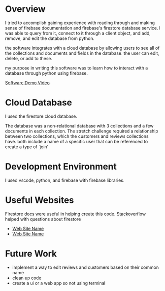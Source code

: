 # Overview

I tried to accomplish gaining experience with reading through and making sense of firebase documentation and firebase's firestore database service. I was able to query from it, connect to it through a client object, and add, remove, and edit the database from python.

the software integrates with a cloud database by allowing users to see all of the collections and documents and fields in the database. the user can edit, delete, or add to these. 

my purpose in writing this software was to learn how to interact with a database through python using firebase.

[Software Demo Video](https://youtu.be/L8BGAeQOqn4)

# Cloud Database

I used the firestore cloud database.

The database was a non-relational database with 3 collections and a few documents in each collection. The stretch challenge required a relationship between two collections, which the customers and reviews collections have. both include a name of a specific user that can be referenced to create a type of 'join'

# Development Environment

I used vscode, python, and firebase with firebase libraries.

# Useful Websites

Firestore docs were useful in helping create this code.
Stackoverflow helped with questions about firestore

- [Web Site Name](firebase.google.com/docs/firestore/)
- [Web Site Name](stackoverflow.com/)

# Future Work

- implement a way to edit reviews and customers based on their common name
- clean up code 
- create a ui or a web app so not using terminal